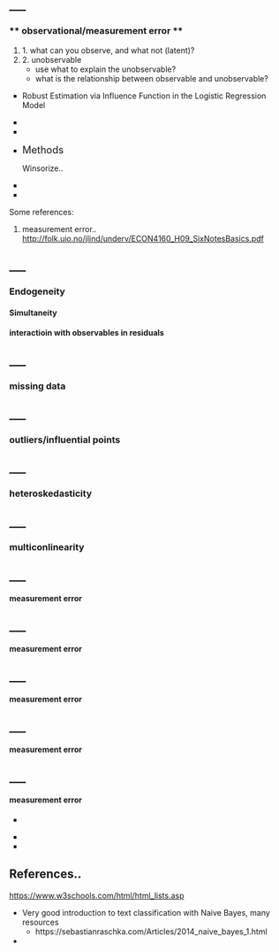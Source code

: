 ## ___
<h3> ** observational/measurement error ** </h3>
<ol>
  <li>1. what can you observe, and what not (latent)? </li>
  <li>2. unobservable
    <ul>
      <li>  use what to explain the unobservable?</li>
      <li>  what is the relationship between observable and unobservable?</li>
    </ul>
  </li>
</ol>



<ul style="list-style-type:square">
  <li>Robust Estimation via Influence Function in the Logistic Regression Model</li>
    <dl>
      <dt></dt>
    </dl>
  <li></li>
  <li></li>
</ul>

<ul style="list-style-type:square">
  <li><font size =4>Methods </font></li>
    <dl>
      <dt>Winsorize.. </dt>
      <dd></dd>
    </dl>
  <li></li>
  <li></li>
</ul>

Some references:
1. measurement error.. http://folk.uio.no/jlind/underv/ECON4160_H09_SixNotesBasics.pdf


## ___

<h3>Endogeneity</h3>
<h4>Simultaneity</h4>
<h4>interactioin with observables in residuals</h4>



## ___

<h3>missing data</h3>

## ___
<h3>outliers/influential points</h3>

## ___
<h3>heteroskedasticity</h3>

## ___
<h3>multiconlinearity</h3>

## ___

<h4>measurement error</h4>

## ___

<h4>measurement error</h4>

## ___

<h4>measurement error</h4>

## ___

<h4>measurement error</h4>


## ___

<h4>measurement error</h4>



<ul style="list-style-type:square">
  <li></li>
    <dl>
      <dt></dt>
      <dd></dd>
    </dl>
  <li></li>
  <li></li>
</ul>


## References..
https://www.w3schools.com/html/html_lists.asp
- Very good introduction to text classification with Naive Bayes, many resources
  <ul>
    <li> https://sebastianraschka.com/Articles/2014_naive_bayes_1.html </li>
  </ul> 
-   
